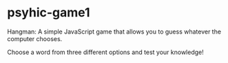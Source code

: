 # psyhic-game1


Hangman: A simple JavaScript game that allows you to guess whatever the computer chooses.

Choose a word from three different options and test your knowledge!